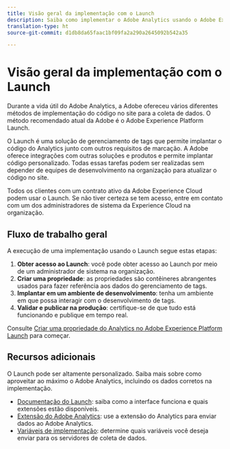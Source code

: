 ```yaml
---
title: Visão geral da implementação com o Launch
description: Saiba como implementar o Adobe Analytics usando o Adobe Experience Platform Launch
translation-type: ht
source-git-commit: d1db8da65faac1bf09fa2a290a2645092b542a35

---
```



# Visão geral da implementação com o Launch

Durante a vida útil do Adobe Analytics, a Adobe ofereceu vários diferentes métodos de implementação do código no site para a coleta de dados. O método recomendado atual da Adobe é o Adobe Experience Platform Launch.

O Launch é uma solução de gerenciamento de tags que permite implantar o código do Analytics junto com outros requisitos de marcação. A Adobe oferece integrações com outras soluções e produtos e permite implantar código personalizado. Todas essas tarefas podem ser realizadas sem depender de equipes de desenvolvimento na organização para atualizar o código no site.

Todos os clientes com um contrato ativo da Adobe Experience Cloud podem usar o Launch. Se não tiver certeza se tem acesso, entre em contato com um dos administradores de sistema da Experience Cloud na organização.

## Fluxo de trabalho geral

A execução de uma implementação usando o Launch segue estas etapas:

1. **Obter acesso ao Launch**: você pode obter acesso ao Launch por meio de um administrador de sistema na organização.
2. **Criar uma propriedade**: as propriedades são contêineres abrangentes usados para fazer referência aos dados do gerenciamento de tags.
3. **Implantar em um ambiente de desenvolvimento**: tenha um ambiente em que possa interagir com o desenvolvimento de tags.
4. **Validar e publicar na produção**: certifique-se de que tudo está funcionando e publique em tempo real.

Consulte [Criar uma propriedade do Analytics no Adobe Experience Platform Launch](create-analytics-property.md) para começar.

## Recursos adicionais

O Launch pode ser altamente personalizado. Saiba mais sobre como aproveitar ao máximo o Adobe Analytics, incluindo os dados corretos na implementação.

* [Documentação do Launch](https://docs.adobe.com/content/help/pt-BR/launch/using/overview.html): saiba como a interface funciona e quais extensões estão disponíveis.
* [Extensão do Adobe Analytics](https://docs.adobe.com/content/help/pt-BR/launch/using/extensions-ref/adobe-extension/analytics-extension/overview.html): use a extensão do Analytics para enviar dados ao Adobe Analytics.
* [Variáveis de implementação](../vars/overview.md): determine quais variáveis você deseja enviar para os servidores de coleta de dados.
